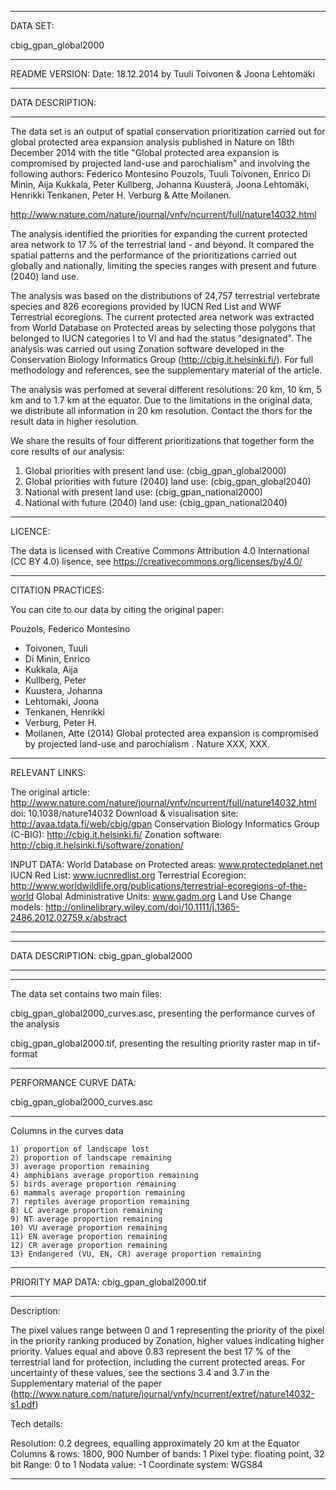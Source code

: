 ******************************
DATA SET:

cbig_gpan_global2000


******************************
README VERSION:
Date: 18.12.2014 by Tuuli Toivonen & Joona Lehtomäki

******************************

DATA DESCRIPTION:

******************************


The data set is an output of spatial conservation prioritization carried out for global protected area expansion analysis published in Nature on 18th December 2014 with the title "Global protected area expansion is compromised by projected land-use and parochialism" and involving the following authors: Federico Montesino Pouzols, Tuuli Toivonen, Enrico Di Minin, Aija Kukkala, Peter Kullberg, Johanna Kuusterä, Joona Lehtomäki, Henrikki Tenkanen, Peter H. Verburg & Atte Moilanen. 

http://www.nature.com/nature/journal/vnfv/ncurrent/full/nature14032.html

The analysis identified the priorities for expanding the current protected area network to 17 % of the terrestrial land - and beyond. It compared the spatial patterns and the performance of the prioritizations carried out globally and nationally, limiting the species ranges with present and future (2040) land use.

The analysis was based on the distributions of 24,757 terrestrial vertebrate species and 826 ecoregions provided by IUCN Red List and WWF Terrestrial ecoregions. The current protected area network was extracted from World Database on Protected areas by selecting those polygons that belonged to IUCN categories I to VI and had the status "designated". The analysis was carried out using Zonation software developed in the Conservation Biology Informatics Group (http://cbig.it.helsinki.fi/). For full methodology and references, see the supplementary material of the article.


The analysis was perfomed at several different resolutions: 20 km, 10 km, 5 km and to 1.7 km at the equator.  Due to the limitations in the original data, we distribute all information in 20 km resolution. Contact the thors for the result data in higher resolution. 


We share the results of four different prioritizations that together form the core results of our analysis: 
1) Global priorities with present land use:	  (cbig_gpan_global2000)
2) Global priorities with future (2040) land use: (cbig_gpan_global2040)
3) National with present land use:		  (cbig_gpan_national2000)
4) National with future (2040) land use:	  (cbig_gpan_national2040)



******************************

LICENCE: 

The data is licensed with Creative Commons Attribution 4.0 International (CC BY 4.0) lisence, see https://creativecommons.org/licenses/by/4.0/


******************************

CITATION PRACTICES:


You can cite to our data by citing the original paper:

Pouzols, Federico Montesino
  - Toivonen, Tuuli
  - Di Minin, Enrico
  - Kukkala, Aija
  - Kullberg, Peter
  - Kuustera, Johanna
  - Lehtomaki, Joona
  - Tenkanen, Henrikki
  - Verburg, Peter H.
  - Moilanen, Atte
 (2014) Global protected area expansion is compromised by projected land-use and parochialism
. Nature XXX, XXX. 

******************************

RELEVANT LINKS: 

The original article: 		http://www.nature.com/nature/journal/vnfv/ncurrent/full/nature14032.html
doi: 				10.1038/nature14032
Download & visualisation site: 	http://avaa.tdata.fi/web/cbig/gpan
Conservation Biology Informatics Group (C-BIG): http://cbig.it.helsinki.fi/
Zonation software: 		http://cbig.it.helsinki.fi/software/zonation/

INPUT DATA: 
World Database on Protected areas: 	www.protectedplanet.net
IUCN Red List:				www.iucnredlist.org
Terrestrial Ecoregion:			http://www.worldwildlife.org/publications/terrestrial-ecoregions-of-the-world
Global Administrative Units:		www.gadm.org
Land Use Change models: 		http://onlinelibrary.wiley.com/doi/10.1111/j.1365-2486.2012.02759.x/abstract



******************************
******************************

DATA DESCRIPTION: 
cbig_gpan_global2000

******************************
******************************

The data set contains two main files: 

cbig_gpan_global2000_curves.asc, presenting the performance curves of the analysis

cbig_gpan_global2000.tif, presenting the resulting priority raster map in tif-format
 


******************************
PERFORMANCE CURVE DATA: 

cbig_gpan_global2000_curves.asc

******************************

Columns in the curves data

    1) proportion of landscape lost
    2) proportion of landscape remaining
    3) average proportion remaining
    4) amphibians average proportion remaining
    5) birds average proportion remaining
    6) mammals average proportion remaining
    7) reptiles average proportion remaining
    8) LC average proportion remaining
    9) NT average proportion remaining
    10) VU average proportion remaining
    11) EN average proportion remaining
    12) CR average proportion remaining
    13) Endangered (VU, EN, CR) average proportion remaining


******************************
PRIORITY MAP DATA: 
cbig_gpan_global2000.tif

******************************
Description:

The pixel values range between 0 and 1 representing the priority of the pixel in the priority ranking produced by Zonation, higher values indicating higher priority. Values equal and above 0.83 represent the best 17 % of the terrestrial land for protection, including the current protected areas. For uncertainty of these values, see the sections 3.4 and 3.7 in the Supplementary material of the paper (http://www.nature.com/nature/journal/vnfv/ncurrent/extref/nature14032-s1.pdf)

Tech details: 

Resolution: 0.2 degrees, equalling approximately 20 km at the Equator
Columns & rows: 1800, 900
Number of bands: 1
Pixel type: floating point, 32 bit
Range: 0 to 1
Nodata value: -1
Coordinate system: WGS84


******************************
